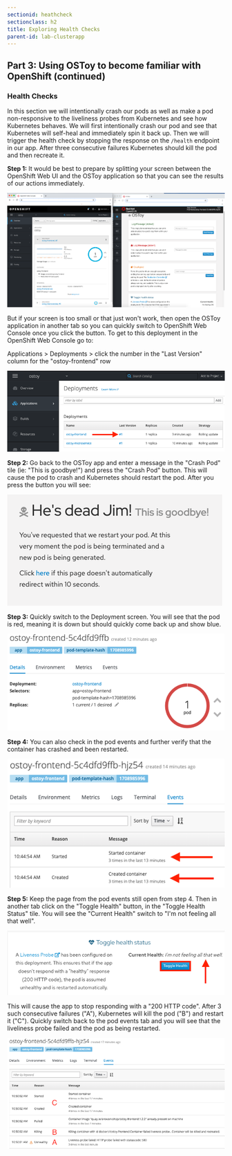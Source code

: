 ```yaml
---
sectionid: heathcheck
sectionclass: h2
title: Exploring Health Checks
parent-id: lab-clusterapp
---
```


## Part 3: Using OSToy to become familiar with OpenShift (continued)

### Health Checks
In this section we will intentionally crash our pods as well as make a pod non-responsive to the liveliness probes from Kubernetes and see how Kubernetes behaves.  We will first intentionally crash our pod and see that Kubernetes will self-heal and immediately spin it back up. Then we will trigger the health check by stopping the response on the `/health` endpoint in our app. After three consecutive failures Kubernetes should kill the pod and then recreate it.

**Step 1:** It would be best to prepare by splitting your screen between the OpenShift Web UI and the OSToy application so that you can see the results of our actions immediately.

![Splitscreen](/media/managedlab/23-ostoy-splitscreen.png)

But if your screen is too small or that just won't work, then open the OSToy application in another tab so you can quickly switch to OpenShift Web Console once you click the button. To get to this deployment in the OpenShift Web Console go to: 

Applications > Deployments > click the number in the "Last Version" column for the "ostoy-frontend" row

![Deploy Num](/media/managedlab/11-ostoy-deploynum.png)

**Step 2:** Go back to the OSToy app and enter a message in the "Crash Pod" tile (ie: "This is goodbye!") and press the "Crash Pod" button.  This will cause the pod to crash and Kubernetes should restart the pod. After you press the button you will see:

![Crash Message](/media/managedlab/12-ostoy-crashmsg.png)

**Step 3:** Quickly switch to the Deployment screen. You will see that the pod is red, meaning it is down but should quickly come back up and show blue.

![Pod Crash](/media/managedlab/13-ostoy-podcrash.png)

**Step 4:** You can also check in the pod events and further verify that the container has crashed and been restarted.

![Pod Events](/media/managedlab/14-ostoy-podevents.png)

**Step 5:** Keep the page from the pod events still open from step 4.  Then in another tab click on the "Toggle Health" button, in the "Toggle Health Status" tile.  You will see the "Current Health" switch to "I'm not feeling all that well".

![Pod Events](/media/managedlab/15-ostoy-togglehealth.png)

This will cause the app to stop responding with a "200 HTTP code". After 3 such consecutive failures ("A"), Kubernetes will kill the pod ("B") and restart it ("C"). Quickly switch back to the pod events tab and you will see that the liveliness probe failed and the pod as being restarted.

![Pod Events2](/media/managedlab/16-ostoy-podevents2.png)
